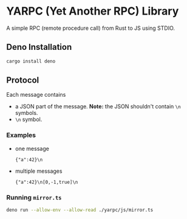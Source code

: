 # YARPC (Yet Another RPC) Library

A simple RPC (remote procedure call) from Rust to JS using STDIO.

## Deno Installation

```sh
cargo install deno
```

## Protocol

Each message contains

- a JSON part of the message. **Note:** the JSON shouldn't contain `\n` symbols.
- `\n` symbol.

### Examples

- one message
  ```
  {"a":42}\n
  ```
- multiple messages
  ```
  {"a":42}\n[0,-1,true]\n
  ```

### Running `mirror.ts`

```sh
deno run --allow-env --allow-read ./yarpc/js/mirror.ts
```
